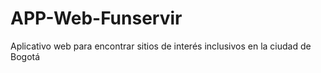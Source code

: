 # APP-Web-Funservir
Aplicativo web para encontrar sitios de interés inclusivos en la ciudad de Bogotá
